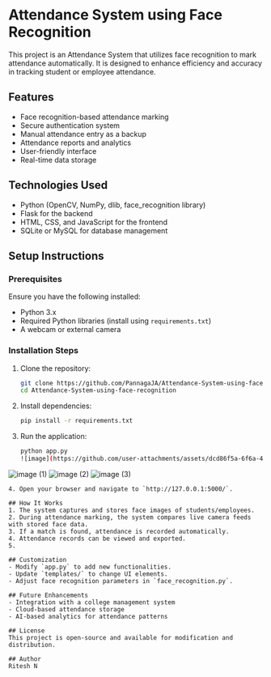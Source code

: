 # Attendance System using Face Recognition

This project is an Attendance System that utilizes face recognition to mark attendance automatically. It is designed to enhance efficiency and accuracy in tracking student or employee attendance.

## Features
- Face recognition-based attendance marking
- Secure authentication system
- Manual attendance entry as a backup
- Attendance reports and analytics
- User-friendly interface
- Real-time data storage

## Technologies Used
- Python (OpenCV, NumPy, dlib, face_recognition library)
- Flask for the backend
- HTML, CSS, and JavaScript for the frontend
- SQLite or MySQL for database management

## Setup Instructions
### Prerequisites
Ensure you have the following installed:
- Python 3.x
- Required Python libraries (install using `requirements.txt`)
- A webcam or external camera

### Installation Steps
1. Clone the repository:
   ```sh
   git clone https://github.com/PannagaJA/Attendance-System-using-face-recognition.git
   cd Attendance-System-using-face-recognition
   ```
2. Install dependencies:
   ```sh
   pip install -r requirements.txt
   ```
3. Run the application:
   ```sh
   python app.py
   ![image](https://github.com/user-attachments/assets/dcd86f5a-6f6a-4dd5-9154-718b531fd4c1)
![image (1)](https://github.com/user-attachments/assets/5eace8bb-4410-4cd1-ab46-46f50953560c)
![image (2)](https://github.com/user-attachments/assets/65e0e812-c9ea-4c76-bd26-087d59acd4aa)
![image (3)](https://github.com/user-attachments/assets/6ebdb91c-9160-4921-9b91-8a8ec3589092)

   ```
4. Open your browser and navigate to `http://127.0.0.1:5000/`.

## How It Works
1. The system captures and stores face images of students/employees.
2. During attendance marking, the system compares live camera feeds with stored face data.
3. If a match is found, attendance is recorded automatically.
4. Attendance records can be viewed and exported.
5. 

## Customization
- Modify `app.py` to add new functionalities.
- Update `templates/` to change UI elements.
- Adjust face recognition parameters in `face_recognition.py`.

## Future Enhancements
- Integration with a college management system
- Cloud-based attendance storage
- AI-based analytics for attendance patterns

## License
This project is open-source and available for modification and distribution.

## Author
Ritesh N

